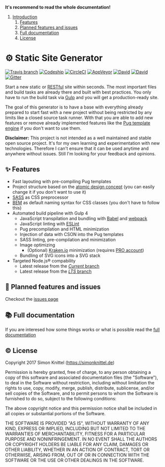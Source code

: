**It's recommend to read the whole documentation!**

1. [Introduction](#-static-site-generator)
    1. [Features](#-features)
    <!-- 2. [I want to use AngularJS, React, Ember or Meteor](#-i-want-to-use-angularjs-react-ember-or-meteor) -->
    2. [Planned features and issues](#-planned-features-and-issues)
    3. [Full documentation](#-full-documentation)
    4. [License](#-license)


# ⚙️ Static Site Generator
[![Travis branch](https://img.shields.io/travis/simonknittel/static-site-generator/master.svg)](https://travis-ci.org/simonknittel/static-site-generator)
[![Codeship](https://img.shields.io/codeship/b608b370-b5e9-0133-659d-724fe1788ad4/master.svg)](https://app.codeship.com/projects/134192)
[![CircleCI](https://img.shields.io/circleci/project/simonknittel/static-site-generator/master.svg)](https://circleci.com/gh/simonknittel/static-site-generator/tree/master)
[![AppVeyor](https://img.shields.io/appveyor/ci/simonknittel/static-site-generator/master.svg)](https://ci.appveyor.com/project/simonknittel/static-site-generator)
[![David](https://img.shields.io/david/simonknittel/static-site-generator.svg?maxAge=2592000)](https://david-dm.org/simonknittel/static-site-generator)
[![David](https://img.shields.io/david/dev/simonknittel/static-site-generator.svg?maxAge=2592000)](https://david-dm.org/simonknittel/static-site-generator?type=dev)
[![Gitter](https://img.shields.io/gitter/room/simonknittel/static-site-generator.svg)](https://gitter.im/simonknittel/static-site-generator)

Start a new static or [RESTful](https://en.wikipedia.org/wiki/Representational_state_transfer) site within seconds. The most important files and build tasks are already there and built with best practices. You only have to run the build task via [Gulp](http://gulpjs.com) and you will get a production-ready site.

The goal of this generator is to have a base with everything already prepared to start fast with a new project without being restricted by any limits like a closed source task runner. With that you are able to add new features or remove already implemented features like the [Pug template engine](https://pugjs.org) if you don't want to use them.

**Disclaimer:** This project is not intended as a well maintained and stable open source project. It's for my own learning and experimentation with new technologies. Therefore I can't ensure that it can be used anytime and anywhere without issues. Still I'm looking for your feedback and opinions.


## ✨ Features
* Fast layouting with pre-compiling Pug templates
* Project structure based on the [atomic design concept](http://atomicdesign.bradfrost.com) (you can easily change it if you don't want to use it)
* [SASS](http://sass-lang.com) as CSS preprocessor
* [BEM](http://getbem.com) as default naming syntax for CSS classes (you don't have to follow this)
* Automated build pipeline with Gulp 4
  + JavaScript transpilation and bundling with [Babel](https://babeljs.io) and [webpack](https://webpack.js.org)
  + JavaScript linting with [ESLint](http://eslint.org)
  + Pug precompilation and HTML minimization
  + Injection of data with CSON into the Pug templates
  + SASS linting, pre-compilation and minimization
  + Image optimizing
    - (Optional) [Kraken.io](https://kraken.io) minimization (requires [PRO account](https://kraken.io/pro))
  + Bundling of SVG icons into a SVG stack
* Targeted Node.js&reg; compability
  + Latest release from the [_Current_ branch](https://github.com/nodejs/Release#release-schedule1)
  + Latest release from the [_LTS_ branch](https://github.com/nodejs/Release#release-schedule1)


<!--
## I want to use [AngularJS](https://angularjs.org), [React](https://facebook.github.io/react), [Ember](http://emberjs.com) or [Meteor](https://www.meteor.com)

You can easily add AngularJS to this generator. Read [here](#add-angularjs) to see how to add AngularJS to this generator. Ember is highly recommend to be used with [Ember CLI](http://www.ember-cli.com). The generator is currently not tested and optimized for the use with Meteor or React.
-->


## 🚧 Planned features and issues
Checkout the [issues page](https://github.com/simonknittel/static-site-generator/issues)


## 📚 Full documentation
If you are interesed how some things works or what is possible read the [full documentation](./docs/INDEX.md)


## ©️ License

Copyright 2017 Simon Knittel (<https://simonknittel.de>)

Permission is hereby granted, free of charge, to any person obtaining a copy of this software and associated documentation files (the "Software"), to deal in the Software without restriction, including without limitation the rights to use, copy, modify, merge, publish, distribute, sublicense, and/or sell copies of the Software, and to permit persons to whom the Software is furnished to do so, subject to the following conditions:

The above copyright notice and this permission notice shall be included in all copies or substantial portions of the Software.

THE SOFTWARE IS PROVIDED "AS IS", WITHOUT WARRANTY OF ANY KIND, EXPRESS OR IMPLIED, INCLUDING BUT NOT LIMITED TO THE WARRANTIES OF MERCHANTABILITY, FITNESS FOR A PARTICULAR PURPOSE AND NONINFRINGEMENT. IN NO EVENT SHALL THE AUTHORS OR COPYRIGHT HOLDERS BE LIABLE FOR ANY CLAIM, DAMAGES OR OTHER LIABILITY, WHETHER IN AN ACTION OF CONTRACT, TORT OR OTHERWISE, ARISING FROM, OUT OF OR IN CONNECTION WITH THE SOFTWARE OR THE USE OR OTHER DEALINGS IN THE SOFTWARE.
